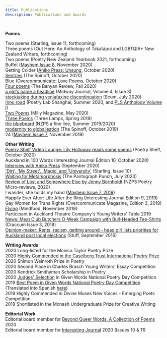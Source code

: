 ```yaml
---
title: Publications
description: Publications and Awards

---
```


<b>Poems</b><br>

Two poems (Starling, Issue 11, forthcoming)<br>
Three poems (Out Here: An Anthology of Takatāpui and LGBTQIA+ New Zealand Writers, forthcoming)<br>
Two poems (Poetry New Zealand Yearbook 2021, forthcoming)<br>
Buffet (<a href="https://www.mayhemjournal.co.nz/shop/product/471459/mayhem-2020--issue-8/">Mayhem Issue 8</a>, November 2020)<br>
Getting Colder (<a href="https://www.anikopress.com/shop/p/aniko-press-issue-one-unsung">Aniko Press: Unsung</a>, October 2020)<br>
<a href="https://thespinoff.co.nz/books/30-10-2020/the-friday-poem-sentries-by-lily-holloway/">Sentries</a> (The Spinoff, October 2020)<br>
Blue (<a href="https://overcommunicate.bigcartel.com/product/love-poems">Overcommunicate: Love Poems</a>, October 2020)<br>
<a href="https://www.thebanyanreview.org/issue3-fall-2020/lillyholloway-issue3-fall-2020-elements-2/">Four poems</a> (The Banyan Review, Fall 2020)<br>
<a href="http://midwayjournal.com/a-girls-name-a-headline/">a girl's name a headline</a> (Midway Journal, Volume 4, Issue 3)<br>
<a href="http://www.scum-mag.com/stocktaking-during-venlafaxine-discontinuation/">stocktaking during venlafaxine discontinuation</a> (Scum, July 2020)<br>
<a href="https://www.poetrylabshanghai.com/post/summer20">rimu road</a> (Poetry Lab Shanghai, Summer 2020, and <a href="https://www.poetrylabshanghai.com/store">PLS Anthology Volume I</a>)<br>
<a href="https://www.millymagazine.com/two-poems-by-lily-holloway">Two Poems</a> (Milly Magazine, May 2020)<br>
<a href="https://www.thethreelamps.com/article/lily-holloway?publication=spring-2019">Three Poems</a> (Three Lamps, Spring 2019)<br>
<a href="https://poetrysocietynz.files.wordpress.com/2020/04/a-fine-line-summer-2019-digital.pdf">the bluebeard</a> (NZPS a fine line, Summer 2019/2020)<br>
<a href="https://thespinoff.co.nz/books/18-10-2019/the-friday-poem-modernity-to-globalisation-by-lily-holloway/">modernity to globalisation</a> (The Spinoff, October 2019)<br>
24 (<a href="https://www.mayhemjournal.co.nz/page/7-0-contents/">Mayhem Issue 7</a>, November 2019)<br>

<b>Other Writing</b><br>
<a href="https://nzpoetryshelf.com/2020/10/30/poetry-shelf-video-lounge-lily-holloway-reads-some-poems/">Poetry Shelf Video Lounge: Lily Holloway reads some poems</a> (Poetry Shelf, October 2020)<br>
Auckland in 100 Words (Interesting Journal Edition 10, October 2020)<br>
<a href="https://www.anikopress.com/interviews/lily-holloway">Interview with Aniko Press</a> (September 2020)<br>
<a href="https://www.starlingmag.com/issue-10/lily-holloway">'Dirt', 'My Street', 'Magic' and 'University'</a> (Starling, Issue 10)<br>
<a href="https://www.pantograph-punch.com/posts/Waiting-for-Metamorphosis">Waiting for Metamorphosis</a> (The Pantograph Punch, July 2020)<br>
<a href="https://poetrysociety.org.nz/lost-and-somewhere-else-by-jenny-bornholdt/">Review of Lost and Somewhere Else by Jenny Bornholdt</a> (NZPS Poetry Micro-reviews, 2020) <br>
I wander, she holds my hand (<a href="https://www.mayhemjournal.co.nz/page/7-0-contents/">Mayhem Issue 7, 2019</a>)<br>
Happily Ever After: Life After the Ring (Interesting Journal Edition 9, 2019)<br>
Gay Women for Trans Rights (Overcommunicate Magazine, Edition 3, 2019)<br>
<a href="https://lilyholloway.co.nz/posts/Flying">Flying</a> (Mindfood, November 2019)<br>
Participant in Auckland Theatre Company's Young Writers' Table 2019<br>
<a href="http://www.craccum.co.nz/?p=2497">News: Meat Club Butchers O-Week Campaign with Bull-Headed Tee-Shirts</a> (Craccum Issue 3, 2018)<br>
<a href="https://www.stuff.co.nz/auckland/local-news/north-shore-times/84029761/opinionmaker-rents-racism-getting-around--head-girl-lists-priorities-for-auckland-post-local-elections">Opinion-maker: Rents, racism, getting around - head girl lists priorities for Auckland post local elections</a> (Stuff, September 2016)<br>

<b>Writing Awards</b><br>
2020 Long-listed for the Monica Taylor Poetry Prize<br>
2020 <a href="https://www.caselbergtrust.org/news/poetry-prize-2020-winners-announced">Highly Commended in the Caselberg Trust International Poetry Prize</a><br>
2020 Shimon Weinroth Prize in Poetry<br>
2020 Second Place in Charles Brasch Young Writers' Essay Competition<br>
2020 Kendrick Smithyman Scholarship in Poetry<br>
2020 <a href="https://nzgivenwords.blogspot.com/2020/09/given-poems-for-national-poetry-day.html">Judges' Selection</a> in Given Words National Poetry Day Competition<br>
2019 <a href="https://nzgivenwords.blogspot.com/2019/09/">Best Poem in Given Words National Poetry Day Competition</a> (Translated into Spanish <a href="https://libropalabrasprestadas.blogspot.com/2019/11/dia-nacional-de-la-poesia-nueva-zelanda.html">here</a>)<br>
2019 Highly Commended in Divine Muses New Voices - Emerging Poets Competition<br>
2019 Shortlisted in the Monash Undergraduate Prize for Creative Writing<br>

<b>Editorial Work</b><br>
Editorial board member for <a href="https://www.beyondwordsmag.com/online-store/Beyond-Queer-Words-A-Collection-of-Poems-p218768615">Beyond Queer Words: A Collection of Poems</a> 2020<br>
Editorial board member for <a href="https://www.interestingjournal.com/who-we-are">Interesting Journal</a> 2020 (Issues 10 & 11)<br>
